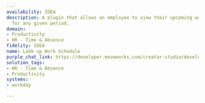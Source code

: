 ```yaml
---
availability: IDEA
description: A plugin that allows an employee to view their upcoming work schedule
  for any given period.
domain:
- Productivity
- HR - Time & Absence
fidelity: IDEA
name: Look up Work Schedule
purple_chat_link: https://developer.moveworks.com/creator-studio/developer-tools/purple-chat/?conversation=%7B%22startTimestamp%22%3A%2211%3A43+AM%22%2C%22messages%22%3A%5B%7B%22parts%22%3A%5B%7B%22richText%22%3A%22Show+my+work+schedule+for+next+week.%22%7D%5D%2C%22role%22%3A%22user%22%7D%2C%7B%22parts%22%3A%5B%7B%22richText%22%3A%22%3Cp%3EHere+is+your+work+schedule+from+%3Cb%3EWorkday%3C%2Fb%3E+for+next+week%3A%3C%2Fp%3E%3Cul%3E%3Cli%3E%3Cb%3EMonday%2C+Oct+28%3A%3C%2Fb%3E+9%3A00+AM+-+5%3A00+PM%3C%2Fli%3E%3Cli%3E%3Cb%3ETuesday%2C+Oct+29%3A%3C%2Fb%3E+9%3A00+AM+-+5%3A00+PM%3C%2Fli%3E%3Cli%3E%3Cb%3EWednesday%2C+Oct+30%3A%3C%2Fb%3E+11%3A00+AM+-+7%3A00+PM%3C%2Fli%3E%3Cli%3E%3Cb%3EThursday%2C+Oct+31%3A%3C%2Fb%3E+Off%3C%2Fli%3E%3Cli%3E%3Cb%3EFriday%2C+Nov+1%3A%3C%2Fb%3E+9%3A00+AM+-+5%3A00+PM%3C%2Fli%3E%3C%2Ful%3E%22%7D%2C%7B%22citations%22%3A%5B%7B%22citationTitle%22%3A%22My+Schedule%3A+W%2FC+Oct+28%2C+2024%22%2C%22connectorName%22%3A%22workday%22%7D%5D%7D%5D%2C%22role%22%3A%22assistant%22%7D%5D%7D
solution_tags:
- HR - Time & Absence
- Productivity
systems:
- workday

---
```

